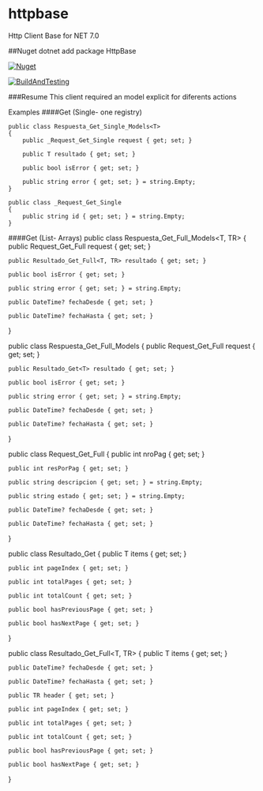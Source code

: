 # httpbase
Http Client Base for NET 7.0

##Nuget
dotnet add package HttpBase


[![Nuget](https://github.com/maurobernal/httpbase/actions/workflows/dotnet_nuget.yml/badge.svg?branch=main)](https://github.com/maurobernal/httpbase/actions/workflows/dotnet_nuget.yml)


[![BuildAndTesting](https://github.com/maurobernal/httpbase/actions/workflows/dotnet_build_and_testing.yml/badge.svg)](https://github.com/maurobernal/httpbase/actions/workflows/dotnet_build_and_testing.yml)


###Resume
This client required an model explicit for diferents actions

Examples
####Get (Single- one registry)
```
public class Respuesta_Get_Single_Models<T>
{
    public _Request_Get_Single request { get; set; }

    public T resultado { get; set; }

    public bool isError { get; set; }

    public string error { get; set; } = string.Empty;
}

public class _Request_Get_Single
{
    public string id { get; set; } = string.Empty;
}

```
####Get (List- Arrays)
public class Respuesta_Get_Full_Models<T, TR>
{
    public Request_Get_Full request { get; set; }

    public Resultado_Get_Full<T, TR> resultado { get; set; }

    public bool isError { get; set; }

    public string error { get; set; } = string.Empty;

    public DateTime? fechaDesde { get; set; }

    public DateTime? fechaHasta { get; set; }
}

public class Respuesta_Get_Full_Models<T>
{
    public Request_Get_Full request { get; set; }

    public Resultado_Get<T> resultado { get; set; }

    public bool isError { get; set; }

    public string error { get; set; } = string.Empty;

    public DateTime? fechaDesde { get; set; }

    public DateTime? fechaHasta { get; set; }
}

public class Request_Get_Full
{
    public int nroPag { get; set; }

    public int resPorPag { get; set; }

    public string descripcion { get; set; } = string.Empty;

    public string estado { get; set; } = string.Empty;

    public DateTime? fechaDesde { get; set; }

    public DateTime? fechaHasta { get; set; }
}

public class Resultado_Get<T>
{
    public T items { get; set; }

    public int pageIndex { get; set; }

    public int totalPages { get; set; }

    public int totalCount { get; set; }

    public bool hasPreviousPage { get; set; }

    public bool hasNextPage { get; set; }
}

public class Resultado_Get_Full<T, TR>
{
    public T items { get; set; } 

    public DateTime? fechaDesde { get; set; }

    public DateTime? fechaHasta { get; set; }

    public TR header { get; set; }

    public int pageIndex { get; set; }

    public int totalPages { get; set; }

    public int totalCount { get; set; }

    public bool hasPreviousPage { get; set; }

    public bool hasNextPage { get; set; }
}
